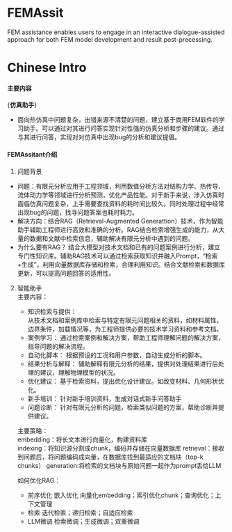 # FEMAssit
FEM assistance enables users to engage in an interactive dialogue-assisted approach for both FEM model development and result post-precessing.

# Chinese Intro

#### 主要内容
{**仿真助手**}
+ 面向热仿真中问题复杂，出错来源不清楚的问题，建立基于商用FEM软件的学习助手。可以通过对其进行问答实现针对性强的仿真分析和步骤的建议。通过与其进行问答，实现对对仿真中出现bug的分析和建议提倡。

#### FEMAssitant介绍
1. 问题背景 
  - 问题：有限元分析应用于工程领域，利用数值分析方法对结构力学、热传导、流体动力学等领域进行分析预测，优化产品性能。对于新手来说，涉入仿真时面临仿真问题复杂，上手需要查找资料的耗时间比较久。同时处理过程中经常出现bug的问题，找寻问题答案也耗时耗力。
  - 解决方向：结合RAG（Retrieval-Augmented Generattion）技术，作为智能助手辅助工程师进行高效和准确的分析。RAG结合检索增强生成的能力，从大量的数据和文献中检索信息，辅助解决有限元分析中遇到的问题。
  - 为什么要有RAG？
    结合大模型对技术文档和已有的问题案例进行分析，建立专门性知识库。辅助RAG技术可以通过检索获取知识并融入Prompt，“检索+生成”，利用向量数据库存储和检索，合理利用知识。结合文献检索和数据库更新，可以提高问题回答的适用性。


2. 智能助手 \
   主要内容：
   - 知识检索与提供：\
     从技术文档和案例库中检索与特定有限元问题相关的资料，如材料属性，边界条件，加载情况等，为工程师提供必要的技术学习资料和参考文档。
   - 案例学习：
     通过检索案例和解决方案，帮助工程师理解问题的解决方案，指导问题的解决流程。 
   - 自动化脚本：
     根据预设的工况和用户参数，自动生成分析的脚本。
   - 结果分析与解释：
     辅助解释有限元分析的结果，提供对处理结果进行后处理的建议，理解物理模型的状况。 
   - 优化建议：
     基于检索资料，提出优化设计建议。如改变材料、几何形状优化。
   - 新手培训：
     针对新手培训资料，生成对话式新手问答助手 
   - 问题诊断：
     针对有限元分析的问题，检索类似问题的方案，帮助诊断并提供建议。

   主要策略：\
   embedding：将长文本进行向量化，构建资料库   
   indexing：将知识源分割成chunk，编码并存储在向量数据库
   retrieval：接收到问题后，将问题编码成向量，在数据库找到最适应的文档块（top-k chunks）
   generation:将检索的文档块与原始问题一起作为prompt丢给LLM

   如何优化RAG：
    - 前序优化
      嵌入优化 向量化embedding；索引优化chunk；查询优化；上下文管理
    - 检索
      迭代检索；递归检索；自适应检索
    - LLM微调
      检索微调；生成微调；双重微调




